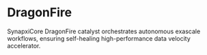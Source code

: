 # DragonFire
SynapxiCore DragonFire catalyst orchestrates autonomous exascale workflows, ensuring self-healing high-performance data velocity accelerator.
